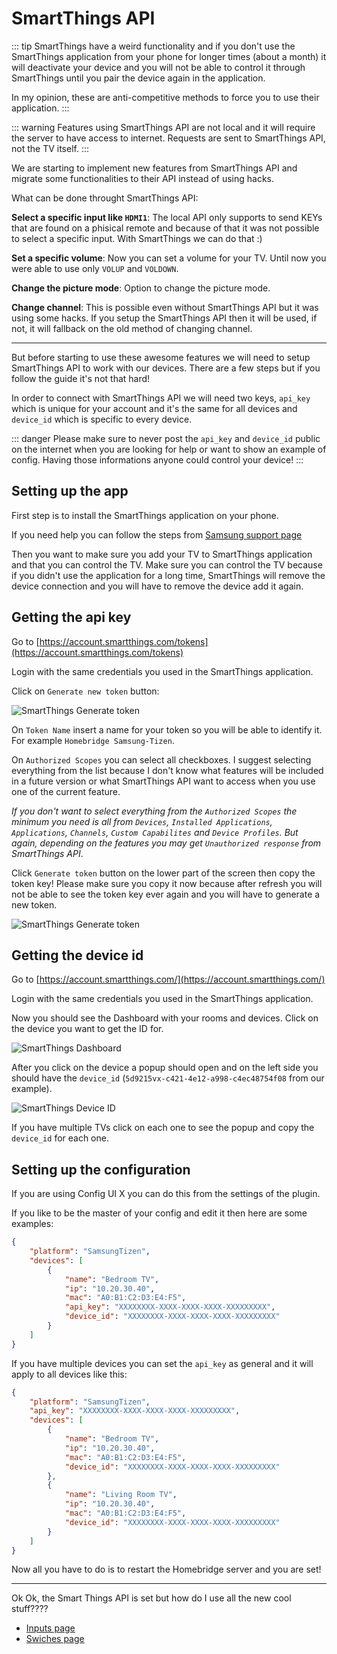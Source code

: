 # SmartThings API

::: tip
SmartThings have a weird functionality and if you don't use the SmartThings application from your phone for longer times (about a month) it will deactivate your device and you will not be able to control it through SmartThings until you pair the device again in the application.

In my opinion, these are anti-competitive methods to force you to use their application.
:::

::: warning
Features using SmartThings API are not local and it will require the server to have access to internet. Requests are sent to SmartThings API, not the TV itself.
:::

We are starting to implement new features from SmartThings API and migrate some functionalities to their API instead of using hacks.

What can be done throught SmartThings API:

**Select a specific input like `HDMI1`**: The local API only supports to send KEYs that are found on a phisical remote and because of that it was not possible to select a specific input. With SmartThings we can do that :)

**Set a specific volume**: Now you can set a volume for your TV. Until now you were able to use only `VOLUP` and `VOLDOWN`.

**Change the picture mode**: Option to change the picture mode.

**Change channel**: This is possible even without SmartThings API but it was using some hacks. If you setup the SmartThings API then it will be used, if not, it will fallback on the old method of changing channel.

***

But before starting to use these awesome features we will need to setup SmartThings API to work with our devices.
There are a few steps but if you follow the guide it's not that hard!

In order to connect with SmartThings API we will need two keys, `api_key` which is unique for your account and it's the same for all devices and `device_id` which is specific to every device.

::: danger
Please make sure to never post the `api_key` and `device_id` public on the internet when you are looking for help or want to show an example of config. Having those informations anyone could control your device!
:::

## Setting up the app

First step is to install the SmartThings application on your phone.

If you need help you can follow the steps from [Samsung support page](https://www.samsung.com/uk/support/apps-services/how-to-install-and-use-the-smartthings-app-on-my-iphone/)

Then you want to make sure you add your TV to SmartThings application and that you can control the TV. Make sure you can control the TV because if you didn't use the application for a long time, SmartThings will remove the device connection and you will have to remove the device add it again.

## Getting the api key

Go to [https://account.smartthings.com/tokens](https://account.smartthings.com/tokens)

Login with the same credentials you used in the SmartThings application.

Click on `Generate new token` button:

![SmartThings Generate token](~@images/smartthings.generate-token.png)

On `Token Name` insert a name for your token so you will be able to identify it. For example `Homebridge Samsung-Tizen`.

On `Authorized Scopes` you can select all checkboxes. I suggest selecting everything from the list because I don't know what features will be included in a future version or what SmartThings API want to access when you use one of the current feature.

_If you don't want to select everything from the `Authorized Scopes` the minimum you need is all from `Devices`, `Installed Applications`, `Applications`, `Channels`, `Custom Capabilites` and `Device Profiles`. But again, depending on the features you may get `Unauthorized response` from SmartThings API_.

Click `Generate token` button on the lower part of the screen then copy the token key! Please make sure you copy it now because after refresh you will not be able to see the token key ever again and you will have to generate a new token.

![SmartThings Generate token](~@images/smartthings.copy-token.png)

## Getting the device id

Go to [https://account.smartthings.com/](https://account.smartthings.com/)

Login with the same credentials you used in the SmartThings application.

Now you should see the Dashboard with your rooms and devices. Click on the device you want to get the ID for.

![SmartThings Dashboard](~@images/smartthings.dashboard.png)

After you click on the device a popup should open and on the left side you should have the `device_id` (`5d9215vx-c421-4e12-a998-c4ec48754f08` from our example).

![SmartThings Device ID](~@images/smartthings.device-id.png)

If you have multiple TVs click on each one to see the popup and copy the `device_id` for each one.

## Setting up the configuration

If you are using Config UI X you can do this from the settings of the plugin.

If you like to be the master of your config and edit it then here are some examples:

``` json
{
    "platform": "SamsungTizen",
    "devices": [
        {
            "name": "Bedroom TV",
            "ip": "10.20.30.40",
            "mac": "A0:B1:C2:D3:E4:F5",
            "api_key": "XXXXXXXX-XXXX-XXXX-XXXX-XXXXXXXXX",
            "device_id": "XXXXXXXX-XXXX-XXXX-XXXX-XXXXXXXXX"
        }
    ]
}
```

If you have multiple devices you can set the `api_key` as general and it will apply to all devices like this:

``` json
{
    "platform": "SamsungTizen",
    "api_key": "XXXXXXXX-XXXX-XXXX-XXXX-XXXXXXXXX",
    "devices": [
        {
            "name": "Bedroom TV",
            "ip": "10.20.30.40",
            "mac": "A0:B1:C2:D3:E4:F5",
            "device_id": "XXXXXXXX-XXXX-XXXX-XXXX-XXXXXXXXX"
        },
        {
            "name": "Living Room TV",
            "ip": "10.20.30.40",
            "mac": "A0:B1:C2:D3:E4:F5",
            "device_id": "XXXXXXXX-XXXX-XXXX-XXXX-XXXXXXXXX"
        }
    ]
}
```

Now all you have to do is to restart the Homebridge server and you are set!

***

Ok Ok, the Smart Things API is set but how do I use all the new cool stuff????

- [Inputs page](/features/inputs.md)
- [Swiches page](/features/switches.md)
